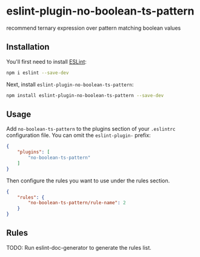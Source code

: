 # eslint-plugin-no-boolean-ts-pattern

recommend ternary expression over pattern matching boolean values

## Installation

You'll first need to install [ESLint](https://eslint.org/):

```sh
npm i eslint --save-dev
```

Next, install `eslint-plugin-no-boolean-ts-pattern`:

```sh
npm install eslint-plugin-no-boolean-ts-pattern --save-dev
```

## Usage

Add `no-boolean-ts-pattern` to the plugins section of your `.eslintrc` configuration file. You can omit the `eslint-plugin-` prefix:

```json
{
    "plugins": [
        "no-boolean-ts-pattern"
    ]
}
```


Then configure the rules you want to use under the rules section.

```json
{
    "rules": {
        "no-boolean-ts-pattern/rule-name": 2
    }
}
```

## Rules

<!-- begin auto-generated rules list -->
TODO: Run eslint-doc-generator to generate the rules list.
<!-- end auto-generated rules list -->


